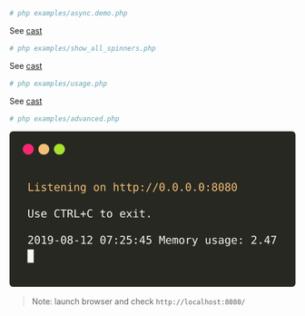 ```bash
# php examples/async.demo.php
```

See [cast](https://asciinema.org/a/273080)

```bash
# php examples/show_all_spinners.php
```

See [cast](https://asciinema.org/a/262622)

```bash
# php examples/usage.php
```

See [cast](https://asciinema.org/a/262768)

```bash
# php examples/advanced.php
```
![example](images/advanced.svg)

> Note: launch browser and check `http://localhost:8080/`
